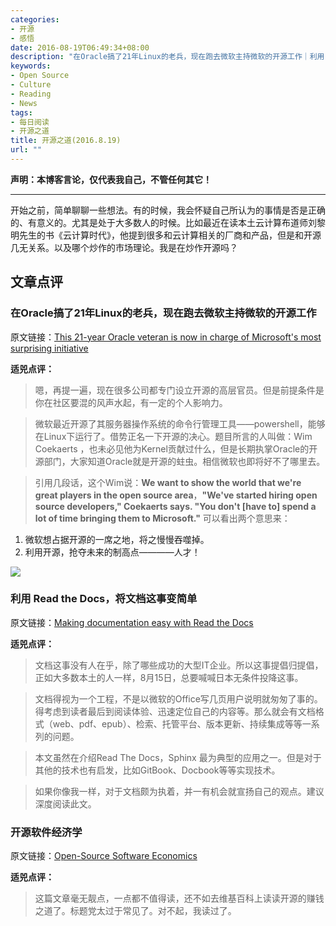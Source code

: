 ```yaml
---
categories:
- 开源
- 感悟
date: 2016-08-19T06:49:34+08:00
description: "在Oracle搞了21年Linux的老兵，现在跑去微软主持微软的开源工作｜利用 Read the Docs，将文档这事变简单｜开源软件经济学"
keywords:
- Open Source
- Culture
- Reading
- News
tags:
- 每日阅读
- 开源之道
title: 开源之道(2016.8.19)
url: ""
---
```


**声明：本博客言论，仅代表我自己，不管任何其它！**

---

开始之前，简单聊聊一些想法。有的时候，我会怀疑自己所认为的事情是否是正确的、有意义的。尤其是处于大多数人的时候。比如最近在读本土云计算布道师刘黎明先生的书《云计算时代》，他提到很多和云计算相关的厂商和产品，但是和开源几无关系。以及哪个炒作的市场理论。我是在炒作开源吗？

## 文章点评

### 在Oracle搞了21年Linux的老兵，现在跑去微软主持微软的开源工作

原文链接：[This 21-year Oracle veteran is now in charge of Microsoft's most surprising initiative](http://uk.businessinsider.com/wim-coekaerts-microsoft-open-source-executive-interview-2016-8)

**适兕点评：**

> 嗯，再提一遍，现在很多公司都专门设立开源的高层官员。但是前提条件是你在社区要混的风声水起，有一定的个人影响力。

> 微软最近开源了其服务器操作系统的命令行管理工具——powershell，能够在Linux下运行了。借势正名一下开源的决心。题目所言的人叫做：Wim Coekaerts ，也未必见他为Kernel贡献过什么，但是长期执掌Oracle的开源部门，大家知道Oracle就是开源的蛀虫。相信微软也即将好不了哪里去。

> 引用几段话，这个Wim说：**We want to show the world that we're great players in the open source area**，**"We've started hiring open source developers," Coekaerts says. "You don't [have to] spend a lot of time bringing them to Microsoft."** 可以看出两个意思来：

1. 微软想占据开源的一席之地，将之慢慢吞噬掉。
2. 利用开源，抢夺未来的制高点————人才！

![](https://opensource.com/sites/default/files/styles/image-full-size/public/images/business/osdc-docdish-typewriter-pink.png?itok=uybJMiqm)

### 利用 Read the Docs，将文档这事变简单

原文链接：[Making documentation easy with Read the Docs](https://opensource.com/business/16/8/introduction-read-docs)

**适兕点评：**

> 文档这事没有人在乎，除了哪些成功的大型IT企业。所以这事提倡归提倡，正如大多数本土的人一样，8月15日，总要喊喊日本无条件投降这事。

> 文档得视为一个工程，不是以微软的Office写几页用户说明就匆匆了事的。得考虑到读者最后到阅读体验、迅速定位自己的内容等。那么就会有文档格式（web、pdf、epub）、检索、托管平台、版本更新、持续集成等等一系列的问题。

> 本文虽然在介绍Read The Docs，Sphinx 最为典型的应用之一。但是对于其他的技术也有启发，比如GitBook、Docbook等等实现技术。

> 如果你像我一样，对于文档颇为执着，并一有机会就宣扬自己的观点。建议深度阅读此文。
 
### 开源软件经济学

原文链接：[Open-Source Software Economics](http://openstack.cioreview.com/cxoinsight/opensource-software-economics-nid-18245-cid-120.html)

**适兕点评：**

> 这篇文章毫无靓点，一点都不值得读，还不如去维基百科上读读开源的赚钱之道了。标题党太过于常见了。对不起，我读过了。

